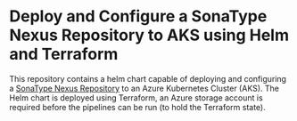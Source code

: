 # Deploy and Configure a SonaType Nexus Repository to AKS using Helm and Terraform

This repository contains a helm chart capable of deploying and configuring a [SonaType Nexus Repository](https://www.sonatype.com/nexus-repository-oss) to an Azure Kubernetes Cluster (AKS).
The Helm chart is deployed using Terraform, an Azure storage account is required before the pipelines can be run (to hold the Terraform state). 

